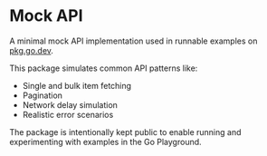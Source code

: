# Mock API

A minimal mock API implementation used in runnable examples on [pkg.go.dev](https://pkg.go.dev/github.com/destel/rill).

This package simulates common API patterns like:
- Single and bulk item fetching
- Pagination
- Network delay simulation
- Realistic error scenarios

The package is intentionally kept public to enable running and experimenting with examples in the Go Playground.